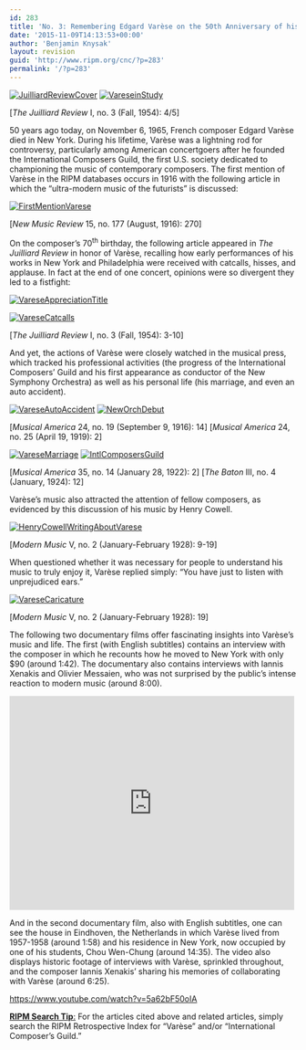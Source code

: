 ```yaml
---
id: 283
title: 'No. 3: Remembering Edgard Varèse on the 50th Anniversary of his Death'
date: '2015-11-09T14:13:53+00:00'
author: 'Benjamin Knysak'
layout: revision
guid: 'http://www.ripm.org/cnc/?p=283'
permalink: '/?p=283'
---
```


[![JuilliardReviewCover](http://www.ripm.org/cnc/wp-content/uploads/2015/10/JuilliardReviewCover-206x300.jpg)](http://www.ripm.org/cnc/wp-content/uploads/2015/10/JuilliardReviewCover.jpg) [![VareseinStudy](http://www.ripm.org/cnc/wp-content/uploads/2015/10/VareseinStudy-260x300.jpg)](http://www.ripm.org/cnc/wp-content/uploads/2015/10/VareseinStudy.jpg)

 \[*The Juilliard Review* I, no. 3 (Fall, 1954): 4/5\]

50 years ago today, on November 6, 1965, French composer Edgard Varèse died in New York. During his lifetime, Varèse was a lightning rod for controversy, particularly among American concertgoers after he founded the International Composers Guild, the first U.S. society dedicated to championing the music of contemporary composers. The first mention of Varèse in the RIPM databases occurs in 1916 with the following article in which the “ultra-modern music of the futurists” is discussed:

[![FirstMentionVarese](http://www.ripm.org/cnc/wp-content/uploads/2015/10/FirstMentionVarese-300x194.jpg)](http://www.ripm.org/cnc/wp-content/uploads/2015/10/FirstMentionVarese.jpg)

\[*New Music Review* 15, no. 177 (August, 1916): 270\]

On the composer’s 70<sup>th</sup> birthday, the following article appeared in *The Juilliard Review* in honor of Varèse, recalling how early performances of his works in New York and Philadelphia were received with catcalls, hisses, and applause. In fact at the end of one concert, opinions were so divergent they led to a fistfight:

[![VareseAppreciationTitle](http://www.ripm.org/cnc/wp-content/uploads/2015/10/VareseAppreciationTitle-300x113.jpg)](http://www.ripm.org/cnc/wp-content/uploads/2015/10/VareseAppreciationTitle.jpg)

[![VareseCatcalls](http://www.ripm.org/cnc/wp-content/uploads/2015/10/VareseCatcalls-300x171.jpg)](http://www.ripm.org/cnc/wp-content/uploads/2015/10/VareseCatcalls.jpg)

\[*The Juilliard Review* I, no. 3 (Fall, 1954): 3-10\]

And yet, the actions of Varèse were closely watched in the musical press, which tracked his professional activities (the progress of the International Composers’ Guild and his first appearance as conductor of the New Symphony Orchestra) as well as his personal life (his marriage, and even an auto accident).

[![VareseAutoAccident](http://www.ripm.org/cnc/wp-content/uploads/2015/10/VareseAutoAccident-300x180.jpg)](http://www.ripm.org/cnc/wp-content/uploads/2015/10/VareseAutoAccident.jpg) [![NewOrchDebut](http://www.ripm.org/cnc/wp-content/uploads/2015/10/NewOrchDebut-189x300.jpg)](http://www.ripm.org/cnc/wp-content/uploads/2015/10/NewOrchDebut.jpg)

\[*Musical America* 24, no. 19 (September 9, 1916): 14\] \[*Musical America* 24, no. 25 (April 19, 1919): 2\]

[![VareseMarriage](http://www.ripm.org/cnc/wp-content/uploads/2015/10/VareseMarriage-300x179.jpg)](http://www.ripm.org/cnc/wp-content/uploads/2015/10/VareseMarriage.jpg) [![IntlComposersGuild](http://www.ripm.org/cnc/wp-content/uploads/2015/10/IntlComposersGuild-239x300.jpg)](http://www.ripm.org/cnc/wp-content/uploads/2015/10/IntlComposersGuild.jpg)

\[*Musical America* 35, no. 14 (January 28, 1922): 2\] \[*The Baton* III, no. 4 (January, 1924): 12\]

Varèse’s music also attracted the attention of fellow composers, as evidenced by this discussion of his music by Henry Cowell.

[![HenryCowellWritingAboutVarese](http://www.ripm.org/cnc/wp-content/uploads/2015/10/HenryCowellWritingAboutVarese-300x224.jpg)](http://www.ripm.org/cnc/wp-content/uploads/2015/10/HenryCowellWritingAboutVarese.jpg)

\[*Modern Music* V, no. 2 (January-February 1928): 9-19\]

When questioned whether it was necessary for people to understand his music to truly enjoy it, Varèse replied simply: “You have just to listen with unprejudiced ears.”

[![VareseCaricature](http://www.ripm.org/cnc/wp-content/uploads/2015/10/VareseCaricature-217x300.jpg)](http://www.ripm.org/cnc/wp-content/uploads/2015/10/VareseCaricature.jpg)

\[*Modern Music* V, no. 2 (January-February 1928): 19\]

The following two documentary films offer fascinating insights into Varèse’s music and life. The first (with English subtitles) contains an interview with the composer in which he recounts how he moved to New York with only $90 (around 1:42). The documentary also contains interviews with Iannis Xenakis and Olivier Messaien, who was not surprised by the public’s intense reaction to modern music (around 8:00).

<iframe allow="accelerometer; autoplay; clipboard-write; encrypted-media; gyroscope; picture-in-picture" allowfullscreen="" frameborder="0" height="375" loading="lazy" src="https://www.youtube.com/embed/QJHN8-cn9jw?feature=oembed" title="Edgard Varese Film with interviews: Messiaen Xenakis Maderna" width="500"></iframe>

And in the second documentary film, also with English subtitles, one can see the house in Eindhoven, the Netherlands in which Varèse lived from 1957-1958 (around 1:58) and his residence in New York, now occupied by one of his students, Chou Wen-Chung (around 14:35). The video also displays historic footage of interviews with Varèse, sprinkled throughout, and the composer Iannis Xenakis’ sharing his memories of collaborating with Varèse (around 6:25).

<https://www.youtube.com/watch?v=5a62bF50oIA>

<u>**RIPM Search Tip**:</u> For the articles cited above and related articles, simply search the RIPM Retrospective Index for “Varèse” and/or “International Composer’s Guild.”